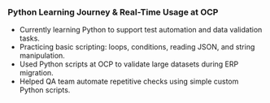 ### Python Learning Journey & Real-Time Usage at OCP

- Currently learning Python to support test automation and data validation tasks.
- Practicing basic scripting: loops, conditions, reading JSON, and string manipulation.
- Used Python scripts at OCP to validate large datasets during ERP migration.
- Helped QA team automate repetitive checks using simple custom Python scripts.
